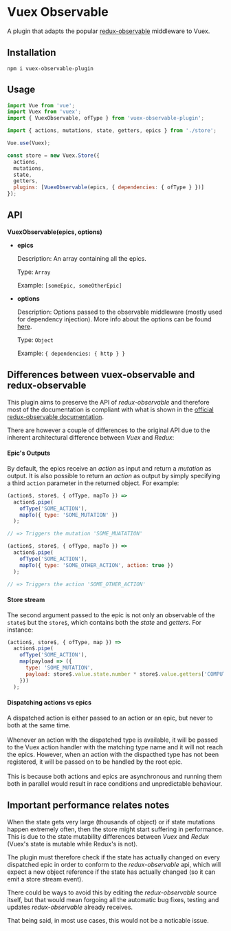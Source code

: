 # Vuex Observable

A plugin that adapts the popular [redux-observable](https://redux-observable.js.org/) middleware to Vuex.

## Installation

`npm i vuex-observable-plugin`

## Usage

```js
import Vue from 'vue';
import Vuex from 'vuex';
import { VuexObservable, ofType } from 'vuex-observable-plugin';

import { actions, mutations, state, getters, epics } from './store';

Vue.use(Vuex);

const store = new Vuex.Store({
  actions,
  mutations,
  state,
  getters,
  plugins: [VuexObservable(epics, { dependencies: { ofType } })]
});
```

## API

**VuexObservable(epics, options)**

- **epics**

  Description: An array containing all the epics.

  Type: `Array`

  Example: `[someEpic, someOtherEpic]`

- **options**

  Description: Options passed to the observable middleware (mostly used for dependency injection). More info about the options can be found [here](https://redux-observable.js.org/docs/api/createEpicMiddleware.html).

  Type: `Object`

  Example: `{ dependencies: { http } }`

## Differences between vuex-observable and redux-observable

This plugin aims to preserve the API of _redux-observable_ and therefore most of the documentation is compliant with what is shown in the [official redux-observable documentation](https://redux-observable.js.org/).

There are however a couple of differences to the original API due to the inherent architectural difference between _Vuex_ and _Redux_:

#### Epic's Outputs

By default, the epics receive an _action_ as input and return a _mutation_ as output. It is also possible to return an _action_ as output by simply specifying a third `action` parameter in the returned object. For example:

```js
(action$, store$, { ofType, mapTo }) =>
  action$.pipe(
    ofType('SOME_ACTION'),
    mapTo({ type: 'SOME_MUTATION' })
  );

// => Triggers the mutation 'SOME_MUATATION'
```

```js
(action$, store$, { ofType, mapTo }) =>
  action$.pipe(
    ofType('SOME_ACTION'),
    mapTo({ type: 'SOME_OTHER_ACTION', action: true })
  );

// => Triggers the action 'SOME_OTHER_ACTION'
```

#### Store stream

The second argument passed to the epic is not only an observable of the `state$` but the `store$`, which contains both the _state_ and _getters_. For instance:

```js
(action$, store$, { ofType, map }) =>
  action$.pipe(
    ofType('SOME_ACTION'),
    map(payload => ({
      type: 'SOME_MUTATION',
      payload: store$.value.state.number * store$.value.getters['COMPUTED_NUMBER'] * payload
    }))
  );
```

#### Dispatching actions vs epics

A dispatched action is either passed to an action or an epic, but never to both at the same time.<br/><br/>Whenever an action with the dispatched type is available, it will be passed to the Vuex action handler with the matching type name and it will not reach the epics. However, when an action with the dispacthed type has not been registered, it will be passed on to be handled by the root epic. <br/><br/>This is because both actions and epics are asynchronous and running them both in parallel would result in race conditions and unpredictable behaviour.

## Important performance relates notes

When the state gets very large (thousands of object) or if state mutations happen extremely often, then the store might start suffering in performance. This is due to the state mutability differences between _Vuex_ and _Redux_ (Vuex's state is mutable while Redux's is not).

The plugin must therefore check if the state has actually changed on every dispatched epic in order to conform to the _redux-observable_ api, which will expect a new object reference if the state has actually changed (so it can emit a store stream event).

There could be ways to avoid this by editing the _redux-observable_ source itself, but that would mean forgoing all the automatic bug fixes, testing and updates _redux-observable_ already receives.

That being said, in most use cases, this would not be a noticable issue.
